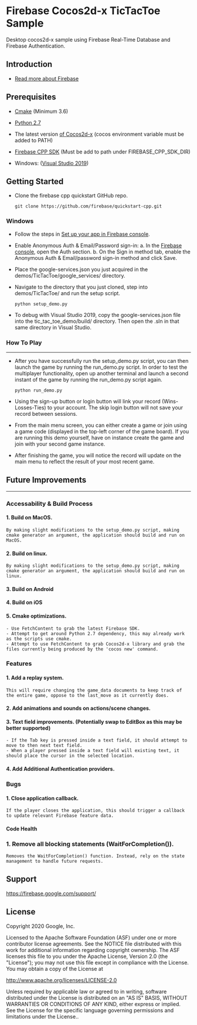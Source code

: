 Firebase Cocos2d-x TicTacToe Sample 
==========================

Desktop cocos2d-x sample using Firebase Real-Time Database and Firebase Authentication.

Introduction
------------

- [Read more about Firebase](https://firebase.google.com/docs)

Prerequisites
-------------
- [Cmake](https://cmake.org/download/) (Minimum 3.6)

- [Python 2.7](https://www.python.org/download/releases/2.7/) 

- The latest version [of Cocos2d-x](https://cocos2d-x.org/download) (cocos environment variable must be added to PATH) 

-  [Firebase CPP SDK](https://cocos2d-x.org/download) (Must be add to path under FIREBASE_CPP_SDK_DIR) 

-  Windows: ([Visual Studio 2019](https://visualstudio.microsoft.com/downloads/))

Getting Started
---------------

- Clone the firebase cpp quickstart GitHub repo.
  ```
  git clone https://github.com/firebase/quickstart-cpp.git
  ```

### Windows
- Follow the steps in
  [Set up your app in Firebase console](https://firebase.google.com/docs/cpp/setup?platform=android#desktop-workflow).

- Enable Anonymous Auth & Email/Password sign-in:
    a. In the [Firebase console](https://console.firebase.google.com/), open the Auth section.
    b. On the Sign in method tab, enable the Anonymous Auth & Email/password sign-in method and click Save.

- Place the google-services.json you just acquired in the demos/TicTacToe/google_services/ directory.

- Navigate to the directory that you just cloned, step into demos/TicTacToe/ and run the setup script.
  ```
  python setup_demo.py 
  ```

- To debug with Visual Studio 2019, copy the google-services.json file into the tic_tac_toe_demo/build/ directory. Then open the .sln in that same directory in Visual Studio.

### How To Play
---------------

- After you have successfully run the setup_demo.py script, you can then launch the game by running the run_demo.py script. In order to test the multiplayer functionality, open up another terminal and launch a second instant of the game by running the run_demo.py script again.  
  ```
  python run_demo.py 
  ```

- Using the sign-up button or login button will link your record (Wins-Losses-Ties) to your account. The skip login button will not save your record between sessions.

- From the main menu screen, you can either create a game or join using a game code (displayed in the top-left corner of the game board). If you are running this demo yourself, have on instance create the game and join with your second game instance.

- After finishing the game, you will notice the record will update on the main menu to reflect the result of your most recent game.



## Future Improvements
---------------

### Accessability & Build Process

#### 1. Build on MacOS.
    By making slight modifications to the setup_demo.py script, making cmake generator an argument, the application should build and run on MacOS.


#### 2. Build on linux.
    By making slight modifications to the setup_demo.py script, making cmake generator an argument, the application should build and run on linux.


#### 3. Build on Android

#### 4. Build on iOS

#### 5. Cmake optimizations. 
    - Use FetchContent to grab the latest Firebase SDK.
    - Attempt to get around Python 2.7 dependency, this may already work as the scripts use cmake.
    - Attempt to use FetchContent to grab Cocos2d-x library and grab the files currently being produced by the 'cocos new' command.


### Features

#### 1. Add a replay system.
    This will require changing the game_data documents to keep track of the entire game, oppose to the last_move as it currently does.


#### 2. Add animations and sounds on actions/scene changes.


#### 3. Text field improvements. (Potentially swap to EditBox as this may be better supported)
    - If the Tab key is pressed inside a text field, it should attempt to move to then next text field.
    - When a player pressed inside a text field will existing text, it should place the cursor in the selected location.


#### 4. Add Additional Authentication providers.

### Bugs

#### 1. Close application callback.
    If the player closes the application, this should trigger a callback to update relevant Firebase feature data.

#### Code Health

### 1. Remove all blocking statements (WaitForCompletion()).
    Removes the WaitForCompletion() function. Instead, rely on the state management to handle future requests.

Support
-------

https://firebase.google.com/support/

License
-------

Copyright 2020 Google, Inc.

Licensed to the Apache Software Foundation (ASF) under one or more contributor license agreements. See the NOTICE file distributed with this work for additional information regarding copyright ownership. The ASF licenses this file to you under the Apache License, Version 2.0 (the "License"); you may not use this file except in compliance with the License. You may obtain a copy of the License at

http://www.apache.org/licenses/LICENSE-2.0

Unless required by applicable law or agreed to in writing, software distributed under the License is distributed on an "AS IS" BASIS, WITHOUT WARRANTIES OR CONDITIONS OF ANY KIND, either express or implied. See the License for the specific language governing permissions and limitations under the License..
